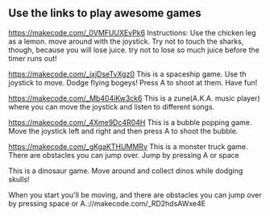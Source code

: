 


## Use the links to play awesome games

https://makecode.com/_0VMFUUXEvPk6
Instructions: Use the chicken leg as a lemon.
move around with the joystick. Try not to touch the sharks, though, because you will lose juice.
try not to lose so much juice before the timer runs out!




https://makecode.com/_ixjDseTvXgz0
This is a spaceship game. Use th joystick to move. Dodge flying bogeys! Press A to shoot at them.
Have fun!


https://makecode.com/_Mb404iKw3ck6
This is a zune(A.K.A. music player) where you can move the joystick and listen to different songs.



https://makecode.com/_4Xme9Dc4R04H
This is a bubble popping game. Move the joystick left and right and then press A to shoot the bubble.


https://makecode.com/_gKgaKTHUMMRv
This is a monster truck game. There are obstacles you can jump over. Jump by pressing A or space




This is a dinosaur game. Move around and collect dinos while dodging skulls!

[
](https://makecode.com/_RD2hdsAWxe4E)
When you start you'll be moving, and there are obstacles you can jump over by pressing space or A.://makecode.com/_RD2hdsAWxe4E
